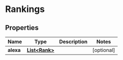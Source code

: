 
# Rankings

## Properties
Name | Type | Description | Notes
------------ | ------------- | ------------- | -------------
**alexa** | [**List&lt;Rank&gt;**](Rank.md) |  |  [optional]




